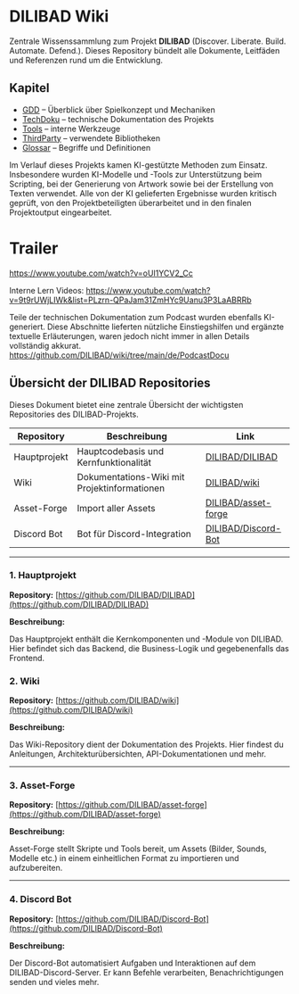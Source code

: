 # DILIBAD Wiki

Zentrale Wissenssammlung zum Projekt **DILIBAD** (Discover. Liberate. Build. Automate. Defend.). Dieses Repository bündelt alle Dokumente, Leitfäden und Referenzen rund um die Entwicklung.

## Kapitel
- [GDD](de/Dokumentation/GDD/README.md) – Überblick über Spielkonzept und Mechaniken
- [TechDoku](de/Dokumentation/TechDoku/TechDokuReadme.md) – technische Dokumentation des Projekts
- [Tools](de/Dokumentation/Tools/ToolsReadme.md) – interne Werkzeuge
- [ThirdParty](de/Dokumentation/ThirdParty/README.md) – verwendete Bibliotheken
- [Glossar](de/Dokumentation/Glossar/README.md) – Begriffe und Definitionen

Im Verlauf dieses Projekts kamen KI-gestützte Methoden zum Einsatz. Insbesondere wurden KI-Modelle und -Tools zur Unterstützung beim Scripting, bei der Generierung von Artwork sowie bei der Erstellung von Texten verwendet. Alle von der KI gelieferten Ergebnisse wurden kritisch geprüft, von den Projektbeteiligten überarbeitet und in den finalen Projektoutput eingearbeitet.

# Trailer
https://www.youtube.com/watch?v=oUI1YCV2_Cc

Interne Lern Videos:
https://www.youtube.com/watch?v=9t9rUWjLIWk&list=PLzrn-QPaJam31ZmHYc9Uanu3P3LaABRRb


Teile der technischen Dokumentation zum Podcast wurden ebenfalls KI-generiert. Diese Abschnitte lieferten nützliche Einstiegshilfen und ergänzte textuelle Erläuterungen, waren jedoch nicht immer in allen Details vollständig akkurat. 
https://github.com/DILIBAD/wiki/tree/main/de/PodcastDocu


## Übersicht der DILIBAD Repositories

Dieses Dokument bietet eine zentrale Übersicht der wichtigsten Repositories des DILIBAD-Projekts.

| Repository   | Beschreibung                                 | Link                                                          |
| ------------ | -------------------------------------------- | ------------------------------------------------------------- |
| Hauptprojekt | Hauptcodebasis und Kernfunktionalität        | [DILIBAD/DILIBAD](https://github.com/DILIBAD/DILIBAD)         |
| Wiki         | Dokumentations-Wiki mit Projektinformationen | [DILIBAD/wiki](https://github.com/DILIBAD/wiki)               |
| Asset-Forge  | Import aller Assets                          | [DILIBAD/asset-forge](https://github.com/DILIBAD/asset-forge) |
| Discord Bot  | Bot für Discord-Integration                  | [DILIBAD/Discord-Bot](https://github.com/DILIBAD/Discord-Bot) |

---

### 1. Hauptprojekt

**Repository:** [https://github.com/DILIBAD/DILIBAD](https://github.com/DILIBAD/DILIBAD)

**Beschreibung:**

Das Hauptprojekt enthält die Kernkomponenten und -Module von DILIBAD. Hier befindet sich das Backend, die Business-Logik und gegebenenfalls das Frontend.


### 2. Wiki

**Repository:** [https://github.com/DILIBAD/wiki](https://github.com/DILIBAD/wiki)

**Beschreibung:**

Das Wiki-Repository dient der Dokumentation des Projekts. Hier findest du Anleitungen, Architekturübersichten, API-Dokumentationen und mehr.

---

### 3. Asset-Forge

**Repository:** [https://github.com/DILIBAD/asset-forge](https://github.com/DILIBAD/asset-forge)

**Beschreibung:**

Asset-Forge stellt Skripte und Tools bereit, um Assets (Bilder, Sounds, Modelle etc.) in einem einheitlichen Format zu importieren und aufzubereiten.

---

### 4. Discord Bot

**Repository:** [https://github.com/DILIBAD/Discord-Bot](https://github.com/DILIBAD/Discord-Bot)

**Beschreibung:**

Der Discord-Bot automatisiert Aufgaben und Interaktionen auf dem DILIBAD-Discord-Server. Er kann Befehle verarbeiten, Benachrichtigungen senden und vieles mehr.


